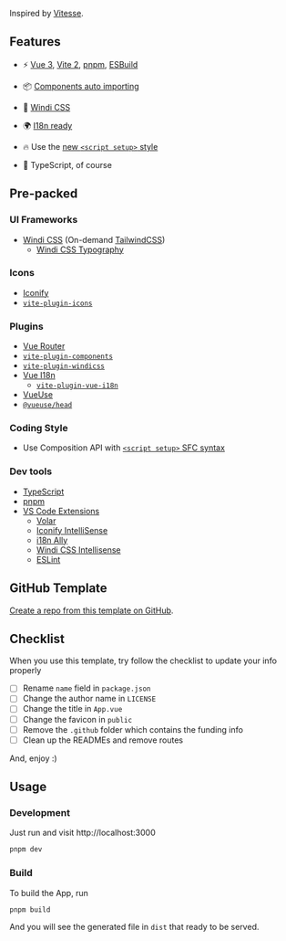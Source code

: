 Inspired by [Vitesse](https://github.com/antfu/vitesse).

## Features

- ⚡️ [Vue 3](https://github.com/vuejs/vue-next), [Vite 2](https://github.com/vitejs/vite), [pnpm](https://pnpm.js.org/), [ESBuild](https://github.com/evanw/esbuild)

- 📦 [Components auto importing](./src/components)

- 🎨 [Windi CSS](https://github.com/windicss/windicss)

- 🌍 [I18n ready](./locales)

- 🔥 Use the [new `<script setup>` style](https://github.com/vuejs/rfcs/pull/227)

- 🦾 TypeScript, of course

## Pre-packed

### UI Frameworks

- [Windi CSS](https://github.com/windicss/windicss) (On-demand [TailwindCSS](https://tailwindcss.com/))
  - [Windi CSS Typography](https://windicss.org/plugins/official/typography.html)

### Icons

- [Iconify](https://iconify.design)
- [`vite-plugin-icons`](https://github.com/antfu/vite-plugin-icons)

### Plugins

- [Vue Router](https://github.com/vuejs/vue-router)
- [`vite-plugin-components`](https://github.com/antfu/vite-plugin-components)
- [`vite-plugin-windicss`](https://github.com/antfu/vite-plugin-windicss)
- [Vue I18n](https://github.com/intlify/vue-i18n-next)
  - [`vite-plugin-vue-i18n`](https://github.com/intlify/vite-plugin-vue-i18n)
- [VueUse](https://github.com/antfu/vueuse)
- [`@vueuse/head`](https://github.com/vueuse/head)

### Coding Style

- Use Composition API with [`<script setup>` SFC syntax](https://github.com/vuejs/rfcs/pull/227)

### Dev tools

- [TypeScript](https://www.typescriptlang.org/)
- [pnpm](https://pnpm.js.org/)
- [VS Code Extensions](./.vscode/extensions.json)
  - [Volar](https://marketplace.visualstudio.com/items?itemName=johnsoncodehk.volar)
  - [Iconify IntelliSense](https://marketplace.visualstudio.com/items?itemName=antfu.iconify)
  - [i18n Ally](https://marketplace.visualstudio.com/items?itemName=lokalise.i18n-ally)
  - [Windi CSS Intellisense](https://marketplace.visualstudio.com/items?itemName=voorjaar.windicss-intellisense)
  - [ESLint](https://marketplace.visualstudio.com/items?itemName=dbaeumer.vscode-eslint)
## GitHub Template

[Create a repo from this template on GitHub](https://github.com/alexvoedi/vue-vite-windi/generate).

## Checklist

When you use this template, try follow the checklist to update your info properly

- [ ] Rename `name` field in `package.json`
- [ ] Change the author name in `LICENSE`
- [ ] Change the title in `App.vue`
- [ ] Change the favicon in `public`
- [ ] Remove the `.github` folder which contains the funding info
- [ ] Clean up the READMEs and remove routes

And, enjoy :)

## Usage

### Development

Just run and visit http://localhost:3000

```bash
pnpm dev
```

### Build

To build the App, run

```bash
pnpm build
```

And you will see the generated file in `dist` that ready to be served.
